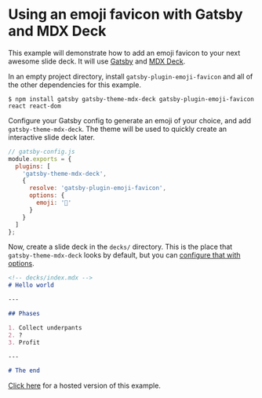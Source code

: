 # Using an emoji favicon with Gatsby and MDX Deck

This example will demonstrate how to add an emoji favicon to your next awesome slide deck. It will use [Gatsby](https://gatsbyjs.org) and [MDX Deck](https://mdx-deck.jxnblk.com/).

In an empty project directory, install `gatsby-plugin-emoji-favicon` and all of the other dependencies for this example.

```shell
$ npm install gatsby gatsby-theme-mdx-deck gatsby-plugin-emoji-favicon react react-dom
```

Configure your Gatsby config to generate an emoji of your choice, and add `gatsby-theme-mdx-deck`. The theme will be used to quickly create an interactive slide deck later.

```js
// gatsby-config.js
module.exports = {
  plugins: [
    'gatsby-theme-mdx-deck',
    {
      resolve: 'gatsby-plugin-emoji-favicon',
      options: {
        emoji: '🛶'
      }
    }
  ]
};
```

Now, create a slide deck in the `decks/` directory. This is the place that `gatsby-theme-mdx-deck` looks by default, but you can [configure that with options](https://github.com/jxnblk/mdx-deck/tree/master/packages/gatsby-theme#configuration-options).

```md
<!-- decks/index.mdx -->
# Hello world

---

## Phases

1. Collect underpants
2. ?
3. Profit

---

# The end
```

[Click here](https://emoji-favicon-mdx-deck.surge.sh) for a hosted version of this example.
